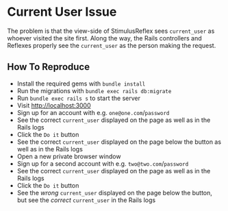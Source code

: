 # Current User Issue

The problem is that the view-side of StimulusReflex sees `current_user` as whoever visited the site first.
Along the way, the Rails controllers and Reflexes properly see the `current_user` as the person making the request.

## How To Reproduce

- Install the required gems with `bundle install`
- Run the migrations with `bundle exec rails db:migrate`
- Run `bundle exec rails s` to start the server
- Visit <http://localhost:3000>
- Sign up for an account with e.g. `one@one.com`/`password`
- See the correct `current_user` displayed on the page as well as in the Rails logs
- Click the `Do it` button
- See the correct `current_user` displayed on the page below the button as well as in the Rails logs
- Open a new private browser window
- Sign up for a second account with e.g. `two@two.com`/`password`
- See the correct `current_user` displayed on the page as well as in the Rails logs
- Click the `Do it` button
- See the _wrong_ `current_user` displayed on the page below the button, but see the _correct_ `current_user` in the Rails logs
